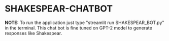 # SHAKESPEAR-CHATBOT
**NOTE:** To run the application just type "streamlit run SHAKESPEAR_BOT.py" in the terminal.
This chat bot is fine tuned on GPT-2 model to generate responses like Shakespear.
